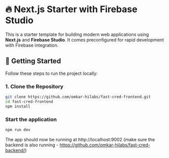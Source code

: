 # 🔥 Next.js Starter with Firebase Studio

This is a starter template for building modern web applications using **Next.js** and **Firebase Studio**. It comes preconfigured for rapid development with Firebase integration.

## 🚀 Getting Started

Follow these steps to run the project locally:

### 1. Clone the Repository

```bash
git clone https://github.com/omkar-hilabs/fast-cred-frontend.git
cd fast-cred-frontend
npm install
```

### Start the application
```bash
npm run dev
```

The app should now be running at http://localhost:9002 (make sure the backend is also running - https://github.com/omkar-hilabs/fast-cred-backend/)

